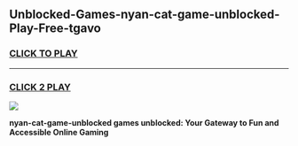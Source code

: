 
## Unblocked-Games-nyan-cat-game-unblocked-Play-Free-tgavo
<h3>
<a href="https://premium76.site?title=nyan-cat-game-unblocked&ref=18A1">CLICK TO PLAY</a></h3>
<hr>

<h3>
<a href="https://premium76.site?title=nyan-cat-game-unblocked&ref=18A1">CLICK 2 PLAY</a>
  
</h3>

<a href="https://premium76.site?title=nyan-cat-game-unblocked&ref=18A1"><img src="https://clearcache.store/games.png"></a>


**nyan-cat-game-unblocked games unblocked: Your Gateway to Fun and Accessible Online Gaming**
